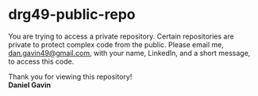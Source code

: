 # drg49-public-repo
You are trying to access a private repository. Certain repositories are private to protect complex code from the public. Please email me, dan.gavin49@gmail.com, with your name, LinkedIn, and a short message, to access this code.

Thank you for viewing this repository!\
**Daniel Gavin**
